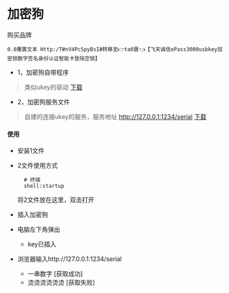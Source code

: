 # 加密狗

购买品牌
```
0.0覆置文本 Http:/T₴nV4PcSpyBsI₴转移至👉ta0寶👈【飞天诚信ePass3000usbkey加密锁数字签名身份认证智能卡登陆空锁】
```

- 1，加密狗自带程序

> 类似ukey的驱动
  <a href="./eps3k_stdSimpChinese.exe" dowmload="eps3k_stdSimpChinese.exe">下载</a>

- 2，加密狗服务文件

> 自建的连接ukey的服务，服务地址 http://127.0.0.1:1234/serial
  <a href="./getusbinfos.exe" dowmload="getusbinfos.exe">下载</a>

#### 使用

- 安装1文件
- 2文件使用方式
  ```
    # 终端
    shell:startup
  ```
  将2文件放在这里，双击打开
- 插入加密狗

- 电脑左下角弹出
  + key已插入

- 浏览器输入http://127.0.0.1:1234/serial
  + 一串数字 [获取成功]
  + 烫烫烫烫烫烫 [获取失败]
